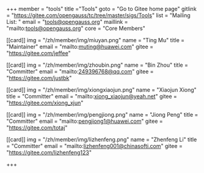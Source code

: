 +++
member = "tools"
title ="Tools"
goto = "Go to Gitee home page"
gitlink = "https://gitee.com/opengauss/tc/tree/master/sigs/Tools"
list = "Mailing List: "
email = "tools@opengauss.org"
maillink = "mailto:tools@opengauss.org"
core = "Core Members"


[[card]]
img = "/zh/member/img/miuyan.png"
name = "Ting Mu"
title = "Maintainer"
email = "mailto:muting@huawei.com"
gitee = "https://gitee.com/jeffee"

[[card]]
img = "/zh/member/img/zhoubin.png"
name = "Bin Zhou"
title = "Committer"
email = "mailto:249396768@qq.com"
gitee = "https://gitee.com/justbk"

[[card]]
img = "/zh/member/img/xiongxiaojun.png"
name = "Xiaojun Xiong"
title = "Committer"
email = "mailto:xiong_xiaojun@yeah.net"
gitee = "https://gitee.com/xiong_xjun"


[[card]]
img = "/zh/member/img/pengjiong.png"
name = "Jiong Peng"
title = "Committer"
email = "mailto:pengjiong1@huawei.com"
gitee = "https://gitee.com/totaj"

[[card]]
img = "/zh/member/img/lizhenfeng.png"
name = "Zhenfeng Li"
title = "Committer"
email = "mailto:lizhenfeng001@chinasofti.com"
gitee = "https://gitee.com/lizhenfeng123"

+++